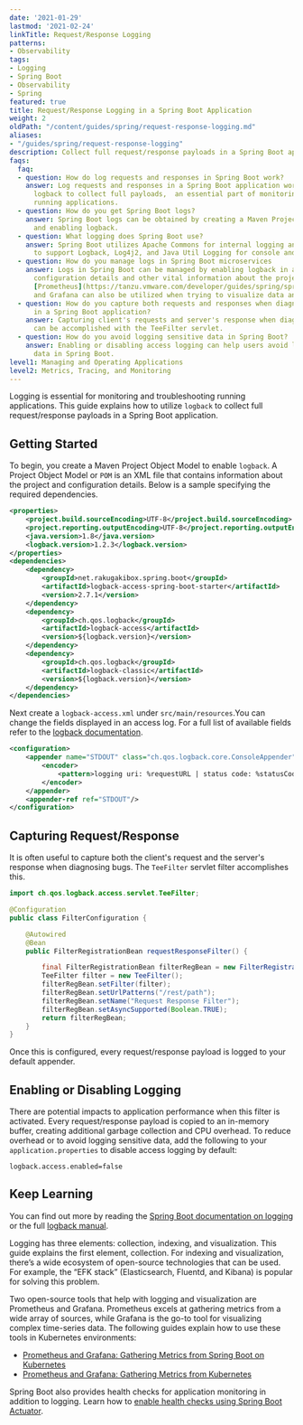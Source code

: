 ```yaml
---
date: '2021-01-29'
lastmod: '2021-02-24'
linkTitle: Request/Response Logging
patterns:
- Observability
tags:
- Logging
- Spring Boot
- Observability
- Spring
featured: true
title: Request/Response Logging in a Spring Boot Application
weight: 2
oldPath: "/content/guides/spring/request-response-logging.md"
aliases:
- "/guides/spring/request-response-logging"
description: Collect full request/response payloads in a Spring Boot application
faqs:
  faq:
  - question: How do log requests and responses in Spring Boot work?
    answer: Log requests and responses in a Spring Boot application work by utilizing
      logback to collect full payloads,  an essential part of monitoring and troubleshooting
      running applications.
  - question: How do you get Spring Boot logs?
    answer: Spring Boot logs can be obtained by creating a Maven Project Object Model
      and enabling logback.
  - question: What logging does Spring Boot use?
    answer: Spring Boot utilizes Apache Commons for internal logging and is also configured
      to support Logback, Log4j2, and Java Util Logging for console and file logging.
  - question: How do you manage logs in Spring Boot microservices
    answer: Logs in Spring Boot can be managed by enabling logback in a POM, containing
      configuration details and other vital information about the project. Additionally,
      [Prometheus](https://tanzu.vmware.com/developer/guides/spring/spring-prometheus/)
      and Grafana can also be utilized when trying to visualize data and metrics.
  - question: How do you capture both requests and responses when diagnosing bugs
      in a Spring Boot application?
    answer: Capturing client's requests and server's response when diagnosing bugs
      can be accomplished with the TeeFilter servlet.
  - question: How do you avoid logging sensitive data in Spring Boot?
    answer: Enabling or disabling access logging can help users avoid logging sensitive
      data in Spring Boot.
level1: Managing and Operating Applications
level2: Metrics, Tracing, and Monitoring
---
```


Logging is essential for monitoring and troubleshooting running applications. This guide explains how to utilize `logback` to collect full request/response payloads in a Spring Boot application. 

## Getting Started
To begin, you create a Maven Project Object Model to enable `logback`. A Project Object Model or `POM` is an XML file that contains information about the project and configuration details. Below is a sample specifying the required dependencies.

```xml
<properties>
    <project.build.sourceEncoding>UTF-8</project.build.sourceEncoding>
    <project.reporting.outputEncoding>UTF-8</project.reporting.outputEncoding>
    <java.version>1.8</java.version>
    <logback.version>1.2.3</logback.version>
</properties>
<dependencies>
    <dependency>
        <groupId>net.rakugakibox.spring.boot</groupId>
        <artifactId>logback-access-spring-boot-starter</artifactId>
        <version>2.7.1</version>
    </dependency>
    <dependency>
        <groupId>ch.qos.logback</groupId>
        <artifactId>logback-access</artifactId>
        <version>${logback.version}</version>
    </dependency>
    <dependency>
        <groupId>ch.qos.logback</groupId>
        <artifactId>logback-classic</artifactId>
        <version>${logback.version}</version>
    </dependency>
</dependencies>   	 
```

Next create a `logback-access.xml` under `src/main/resources`.You can change the fields displayed in an access log. For a full list of available fields refer to the [logback documentation](http://logback.qos.ch/access.html). 

```xml
<configuration>
	<appender name="STDOUT" class="ch.qos.logback.core.ConsoleAppender">
    	<encoder>
        	<pattern>logging uri: %requestURL | status code: %statusCode | bytes: %bytesSent | elapsed time: %elapsedTime | request-log: %magenta(%requestContent) | response-log: %cyan(%responseContent)</pattern>
    	</encoder>
	</appender>
	<appender-ref ref="STDOUT"/>
</configuration>
```

## Capturing Request/Response 
It is often useful to capture both the client's request and the server's response when diagnosing bugs. The `TeeFilter` servlet filter accomplishes this. 

```java
import ch.qos.logback.access.servlet.TeeFilter;

@Configuration
public class FilterConfiguration {

	@Autowired
	@Bean
	public FilterRegistrationBean requestResponseFilter() {

    	final FilterRegistrationBean filterRegBean = new FilterRegistrationBean();
    	TeeFilter filter = new TeeFilter();
    	filterRegBean.setFilter(filter);
    	filterRegBean.setUrlPatterns("/rest/path");
    	filterRegBean.setName("Request Response Filter");
    	filterRegBean.setAsyncSupported(Boolean.TRUE);
    	return filterRegBean;
	}
}
```

Once this is configured, every request/response payload is logged to your default appender. 

## Enabling or Disabling Logging

There are potential impacts to application performance when this filter is activated. Every request/response payload is copied to an in-memory buffer, creating additional garbage collection and CPU overhead. To reduce overhead or to avoid logging sensitive data, add the following to your `application.properties` to disable access logging by default:

`logback.access.enabled=false`

## Keep Learning

You can find out more by reading the [Spring Boot documentation on logging](https://docs.spring.io/spring-boot/docs/2.1.8.RELEASE/reference/html/boot-features-logging.html) or the full [logback manual](http://logback.qos.ch/manual/index.html).  

Logging has three elements: collection, indexing, and visualization. This guide explains the first element, collection. For indexing and visualization, there’s a wide ecosystem of open-source technologies that can be used. For example, the “EFK stack” (Elasticsearch, Fluentd, and Kibana) is popular for solving this problem. 

Two open-source tools that help with logging and visualization are Prometheus and Grafana. Prometheus excels at gathering metrics from a wide array of sources, while Grafana is the go-to tool for visualizing complex time-series data. The following guides explain how to use these tools in Kubernetes environments:

* [Prometheus and Grafana: Gathering Metrics from Spring Boot on Kubernetes](/guides/spring/spring-prometheus/)
* [Prometheus and Grafana: Gathering Metrics from Kubernetes](/guides/kubernetes/observability-prometheus-grafana-p1/)
 
Spring Boot also provides health checks for application monitoring in addition to logging. Learn how to [enable health checks using Spring Boot Actuator](/guides/spring/spring-boot-actuator).
